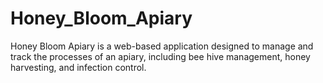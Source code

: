 # Honey_Bloom_Apiary
Honey Bloom Apiary is a web-based application designed to manage and track the processes of an apiary, including bee hive management, honey harvesting, and infection control.
